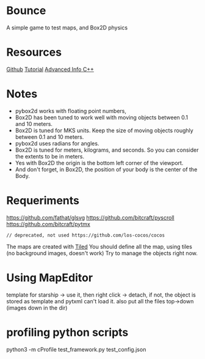 # Bounce
A simple game to test maps, and Box2D physics

# Resources

[Github](https://github.com/pybox2d/pybox2d)
[Tutorial](https://github.com/pybox2d/pybox2d/wiki/manual)
[Advanced Info C++](https://code.google.com/archive/p/box2d/downloads)

# Notes

* pybox2d works with floating point numbers, 
* Box2D has been tuned to work well with moving objects between 0.1 and 10 meters.
* Box2D is tuned for MKS units. Keep the size of moving objects roughly between 0.1 and 10 meters.
* pybox2d uses radians for angles.
* Box2D is tuned for meters, kilograms, and seconds. So you can consider the extents to be in meters. 
* Yes with Box2D the origin is the bottom left corner of the viewport.
* And don't forget, in Box2D, the position of your body is the center of the Body. 


# Requeriments

https://github.com/fathat/glsvg
https://github.com/bitcraft/pyscroll
https://github.com/bitcraft/pytmx

```
// deprecated, not used https://github.com/los-cocos/cocos
```

The maps are created with [Tiled](https://www.mapeditor.org)
You should define all the map, using tiles (no background images, doesn't work)
Try to manage the objects right now.


# Using MapEditor

template for starship -> use it, then right click -> detach, if not, the object is stored as template and pytxml can't load it.
also put all the files top->down (images down in the dir)


# profiling python scripts

python3 -m cProfile test_framework.py test_config.json 
